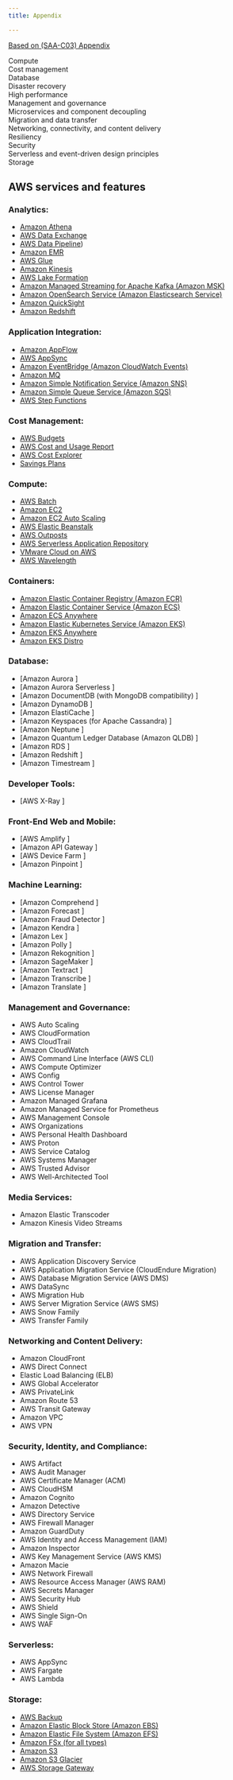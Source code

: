 ```yaml
---
title: Appendix

---
```



[Based on (SAA-C03) Appendix](https://d1.awsstatic.com/training-and-certification/docs-sa-assoc/AWS-Certified-Solutions-Architect-Associate_Exam-Guide.pdf)

Compute   
Cost management   
Database   
Disaster recovery   
High performance   
Management and governance   
Microservices and component decoupling   
Migration and data transfer   
Networking, connectivity, and content delivery   
Resiliency   
Security   
Serverless and event-driven design principles   
Storage   

## AWS services and features 
### Analytics: 
-	[Amazon Athena](Services%20by%20category/Analytics/page-Athena)
-	[AWS Data Exchange](Services%20by%20category/page-DataExchange)
-	[AWS Data Pipeline](Services%20by%20category/page-DataPipeline)) 
-	[Amazon EMR](Services%20by%20category/page-EMR)
-	[AWS Glue](Services%20by%20category/page-Glue)
-	[Amazon Kinesis](Services%20by%20category/page-Kinesis)
-	[AWS Lake Formation](Services%20by%20category/page-LakeFormation)
-	[Amazon Managed Streaming for Apache Kafka (Amazon MSK)](Services%20by%20category/page-MSK)
-	[Amazon OpenSearch Service (Amazon Elasticsearch Service)](Services%20by%20category/page-Elasticsearch)
-	[Amazon QuickSight](Services%20by%20category/page-QuickSight)
-	[Amazon Redshift](Services%20by%20category/page-Redshift)
 
### Application Integration: 
-  [Amazon AppFlow](Services%20by%20category/App%20Integration/page-AppFlow)
-	[AWS AppSync](Services%20by%20category/App%20Integration/page-AppSync)
-	[Amazon EventBridge (Amazon CloudWatch Events) ](Services%20by%20category/App%20Integration/page-EventBridge)
-	[Amazon MQ ](Services%20by%20category/App%20Integration/page-MQ)
-	[Amazon Simple Notification Service (Amazon SNS) ](Services%20by%20category/App%20Integration/page-SNS)
-	[Amazon Simple Queue Service (Amazon SQS) ](Services%20by%20category/App%20Integration/page-SQS)
-	[AWS Step Functions ](Services%20by%20category/App%20Integration/page-StepFunctions)
### Cost Management: 
-	[AWS Budgets](Services%20by%20category/Cost%20Management/page-Budgets)
-	[AWS Cost and Usage Report](Services%20by%20category/Cost%20Management/page-CUR)
-	[AWS Cost Explorer](Services%20by%20category/Cost%20Management/page-CostExplorer)
-	[Savings Plans](Services%20by%20category/Cost%20Management/page-SavingsPlans)
 
### Compute: 
-	[AWS Batch](Services%20by%20category/Compute/page-Batch)
-	[Amazon EC2](Services%20by%20category/Compute/page-BatchComputepage-EC2)
-	[Amazon EC2 Auto Scaling](Services%20by%20category/Compute/page-BatchComputepage-EC2AutoScaling)
-	[AWS Elastic Beanstalk](Services%20by%20category/Compute/page-BatchComputepage-ElasticBeanstalk)
-	[AWS Outposts](Services%20by%20category/Compute/page-BatchComputepage-Outposts)
-	[AWS Serverless Application Repository](Services%20by%20category/Compute/page-BatchComputepage-SAR)
-	[VMware Cloud on AWS](Services%20by%20category/Compute/page-BatchComputepage-VMwareCloud)
-	[AWS Wavelength](Services%20by%20category/Compute/page-BatchComputepage-Wavelength)
 
### Containers: 
-	[Amazon Elastic Container Registry (Amazon ECR) ](Services%20by%20category/Containers/page-ECR)
-	[Amazon Elastic Container Service (Amazon ECS) ](Services%20by%20category/Containers/page-ECS)
-	[Amazon ECS Anywhere ](Services%20by%20category/Containers/page-ECSAnywhere)
-	[Amazon Elastic Kubernetes Service (Amazon EKS) ](Services%20by%20category/Containers/page-EKS)
-	[Amazon EKS Anywhere ](Services%20by%20category/Containers/page-EKSAnywhere)
-	[Amazon EKS Distro ](Services%20by%20category/Containers/page-EKSDistro)
 
### Database: 
-	[Amazon Aurora ]
-	[Amazon Aurora Serverless ]
-	[Amazon DocumentDB (with MongoDB compatibility) ]
-	[Amazon DynamoDB ]
-	[Amazon ElastiCache ]
-	[Amazon Keyspaces (for Apache Cassandra) ]
-	[Amazon Neptune  ]
-	[Amazon Quantum Ledger Database (Amazon QLDB) ]
-	[Amazon RDS ]
-	[Amazon Redshift ]
-	[Amazon Timestream ]
 
### Developer Tools: 
-	[AWS X-Ray ]
 
### Front-End Web and Mobile: 
-	[AWS Amplify ]
-	[Amazon API Gateway ]
-	[AWS Device Farm ]
-	[Amazon Pinpoint ]
  	 
### Machine Learning: 
-	[Amazon Comprehend ]
-	[Amazon Forecast ]
-	[Amazon Fraud Detector ]
-	[Amazon Kendra ]
-	[Amazon Lex ]
-	[Amazon Polly ]
-	[Amazon Rekognition ]
-	[Amazon SageMaker ]
-	[Amazon Textract ]
-	[Amazon Transcribe ]
-	[Amazon Translate ]
 
### Management and Governance: 
-	AWS Auto Scaling 
-	AWS CloudFormation 
-	AWS CloudTrail 
-	Amazon CloudWatch 
-	AWS Command Line Interface (AWS CLI) 
-	AWS Compute Optimizer 
-	AWS Config 
-	AWS Control Tower 
-	AWS License Manager 
-	Amazon Managed Grafana 
-	Amazon Managed Service for Prometheus 
-	AWS Management Console 
-	AWS Organizations 
-	AWS Personal Health Dashboard 
-	AWS Proton 
-	AWS Service Catalog 
-	AWS Systems Manager 
-	AWS Trusted Advisor 
-	AWS Well-Architected Tool 
 
### Media Services: 
-	Amazon Elastic Transcoder 
-	Amazon Kinesis Video Streams 
 
### Migration and Transfer: 
-	AWS Application Discovery Service 
-	AWS Application Migration Service (CloudEndure Migration) 
-	AWS Database Migration Service (AWS DMS) 
-	AWS DataSync 
-	AWS Migration Hub 
-	AWS Server Migration Service (AWS SMS) 
-	AWS Snow Family 
-	AWS Transfer Family 
 
### Networking and Content Delivery: 
-	Amazon CloudFront 
-	AWS Direct Connect 
-	Elastic Load Balancing (ELB) 
-	AWS Global Accelerator 
-	AWS PrivateLink 
-	Amazon Route 53 
-	AWS Transit Gateway 
-	Amazon VPC 
-	AWS VPN 
 
### Security, Identity, and Compliance: 
-	AWS Artifact 
-	AWS Audit Manager 
-	AWS Certificate Manager (ACM) 
-	AWS CloudHSM 
-	Amazon Cognito 
-	Amazon Detective 
-	AWS Directory Service 
-	AWS Firewall Manager 
-	Amazon GuardDuty 
-	AWS Identity and Access Management (IAM) 
-	Amazon Inspector 
-	AWS Key Management Service (AWS KMS) 
-	Amazon Macie 
-	AWS Network Firewall 
-	AWS Resource Access Manager (AWS RAM) 
-	AWS Secrets Manager 
-	AWS Security Hub 
-	AWS Shield 
-	AWS Single Sign-On 
-	AWS WAF 
 
### Serverless: 
-	AWS AppSync 
-	AWS Fargate 
-	AWS Lambda 
 
### Storage: 
-   [AWS Backup ](page-Backup)
-	[Amazon Elastic Block Store (Amazon EBS) ](page-EBS)
-	[Amazon Elastic File System (Amazon EFS) ](page-EFS)
-	[Amazon FSx (for all types) ](page-FSx)
-	[Amazon S3 ](page-S3)
-	[Amazon S3 Glacier ](page-S3Glacier)
-	[AWS Storage Gateway ](page-StorageGateway)
